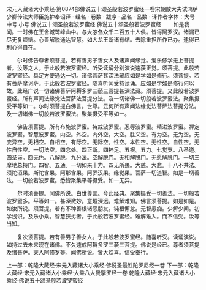 宋元入藏诸大小乘经·第0874部佛说五十颂圣般若波罗蜜经一卷宋朝散大夫试鸿胪少卿传法大师臣施护奉诏译
· 经名 · 卷数 · 跋序
· 品名 · 品数 · 译作者字体：大号 中号 小号
佛说五十颂圣般若波罗蜜经
佛说五十颂圣般若波罗蜜经
　　如是我闻。一时佛在王舍城鹫峰山中。与大苾刍众千二百五十人俱。皆得阿罗汉。诸漏已尽无复烦恼。心善解脱通达智慧。如大龙王断诸有结。去除重担所作已办。逮得已利心得自在。

　　尔时佛告尊者须菩提。若有善男子善女人及诸声闻缘觉。爱乐修学无上菩提者。汝等之人。于此般若波罗蜜经。听受读诵分别演说速获正觉。须菩提。此般若波罗蜜经。具足方便通达一切。诸佛菩萨甚深法藏应如是学如是修行。须菩提。若有菩萨摩诃萨。于此般若波罗蜜经。随喜听闻受持读诵。应如是学如是修行何以故。此经广说一切诸佛菩萨阿耨多罗三藐三菩提甚深法藏。须菩提。又此般若波罗蜜经。所有声闻法缘觉法菩萨法菩提分法。及一切诸佛一切般若波罗蜜法。聚集摄受平等如一。尔时须菩提白佛言。世尊。云何所有声闻法缘觉法菩萨法菩提分法。及一切诸佛一切般若波罗蜜法。聚集摄受平等如一。

　　佛告须菩提。所有布施波罗蜜。持戒波罗蜜。忍辱波罗蜜。精进波罗蜜。禅定波罗蜜。智慧波罗蜜。内空。外空。内外空。大空。胜义空。有为空。无为空。无变异空。无相空。自相空。有际空。无际空。性空。本性空。无性空。自性空。无性自性空。一切法空。四念处。四正断。四神足。五根。五力。七觉支。八圣道。四圣谛。四无色。八解脱。九分法。空解脱门。无相解脱门。无愿解脱门。一切三摩地总持门。四智。五通。一切如来十力。四无所畏。大慈。大悲。十八不共法。须陀洹果。斯陀含果。阿那含果。阿罗汉果。缘觉果。菩萨一切道智。如是一切善法。一切般若波罗蜜。悉皆聚集平等摄受。如一无异。

　　尔时须菩提。闻佛所说。白世尊言。今此经典。聚集摄受一切善法。一切般若波罗蜜多。平等如一。甚深微妙。意趣深远。难解难知。佛言须菩提。如是如是。如汝所说。须菩提。若有不种善根诸恶朋友。钝根懈怠。无智愚痴。少解少闻。初学浅识。及乐小乘。智慧狭劣者。于此般若波罗蜜经。难解难入。而不信受。汝等当知。

　　复次须菩提。若有善男子善女人。于此般若波罗蜜经。随喜听受。读诵演说。如持过去未来现在诸佛。不久速成阿耨多罗三藐三菩提。佛说是经已。尊者须菩提及诸菩萨。天人阿修罗等。闻佛所说。皆大欢喜。信受奉行。

上一部：乾隆大藏经·宋元入藏诸大小乘经·佛说圣最胜陀罗尼经一卷
下一部：乾隆大藏经·宋元入藏诸大小乘经·大乘八大曼拏罗经一卷
乾隆大藏经·宋元入藏诸大小乘经·佛说五十颂圣般若波罗蜜经
